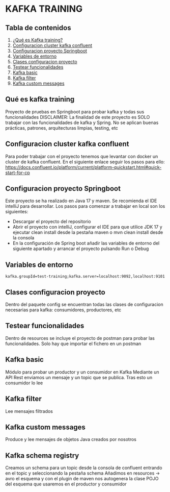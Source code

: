 # KAFKA TRAINING

## Tabla de contenidos

1. [¿Qué es Kafka training?](#qué-es-kafka-training)
2. [Configuracion cluster kafka confluent](#configuracion-cluster-kafka-confluent)
3. [Configuracion proyecto Springboot](#configuracion-proyecto-springboot)
4. [Variables de entorno](#variables-de-entorno)
5. [Clases configuracion proyecto](#clases-configuracion-proyecto)
6. [Testear funcionalidades](#testear-funcionalidades)
7. [Kafka basic](#kafka-basic)
8. [Kafka filter](#kafka-filter)
9. [Kafka custom messages](#kafka-custom-messages)

## Qué es kafka training

Proyecto de pruebas en Springboot para probar kafka y todas sus funcionalidades
DISCLAIMER: La finalidad de este proyecto es SOLO trabajar con las funcionalidades de kafka y Spring.
No se aplican buenas prácticas, patrones, arquitecturas limpias, testing, etc

## Configuracion cluster kafka confluent

Para poder trabajar con el proyecto tenemos que levantar con docker un cluster de kafka confluent.
En el siguiente enlace seguir los pasos para
ello: https://docs.confluent.io/platform/current/platform-quickstart.html#quick-start-for-cp

## Configuracion proyecto Springboot

Este proyecto se ha realizado en Java 17 y maven.
Se recomienda el IDE intelliJ para desarrollar.
Los pasos para comenzar a trabajar en local son los siguientes:

- Descargar el proyecto del repositorio
- Abrir el proyecto con intelliJ, configurar el IDE para que utilice JDK 17 y ejecutar clean install desde la pestaña
  maven o mvn clean install desde la consola
- En la configuración de Spring boot añadir las variables de entorno del siguiente apartado y arrancar el proyecto
  pulsando Run o Debug

## Variables de entorno

``
kafka.groupId=test-training;kafka.server=localhost:9092,localhost:9101
``

## Clases configuracion proyecto

Dentro del paquete config se encuentran todas las clases de configuracion necesarias para kafka: consumidores,
productores, etc

## Testear funcionalidades

Dentro de resources se incluye el proyecto de postman para probar las funcionalidades. Solo hay que importar el fichero
en un postman

## Kafka basic

Módulo para probar un productor y un consumidor en Kafka
Mediante un API Rest enviamos un mensaje y un topic que se publica. Tras esto un consumidor lo lee

## Kafka filter

Lee mensajes filtrados

## Kafka custom messages

Produce y lee mensajes de objetos Java creados por nosotros

## Kafka schema registry

Creamos un schema para un topic desde la consola de confluent entrando en el topic y seleccionando la pestaña schema
Añadimos en resources -> avro el esquema y con el plugin de maven nos autogenera la clase POJO del esquema que usaremos en el productor
y consumidor

